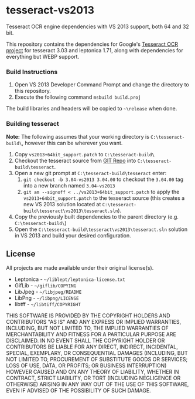 tesseract-vs2013
================

Tesseract OCR engine dependencies with VS 2013 support, both 64 and 32 bit.

This repository contains the dependencies for Google's [Tesseract OCR project](https://code.google.com/p/tesseract-ocr/) for tesseract 3.03 and leptonica 1.71, along with dependencies for everything but WEBP support.

### Build Instructions

1. Open VS 2013 Developer Command Prompt and change the directory to this repository.
2. Execute the following command ``msbuild build.proj``

The build libraries and headers will be copied to ``~\release`` when done.

### Building tesseract

**Note:** The following assumes that your working directory is ``C:\tesseract-build\``, however this can be wherever you want.

1. Copy ``vs2013+64bit_support.patch`` to ``C:\tesseract-build\``
2. Checkout the tesseract source from [GIT Repo](https://github.com/tesseract-ocr/tesseract.git) into ``C:\tesseract-build\tesseract``.
3. Open a new git prompt at ``C:\tesseract-build\tesseract`` enter:
    1. ``git checkout -b 3.04-vs2013 3.04.00`` to checkout the ``3.04.00`` tag into a new branch named ``3.04-vs2013``
    2. ``git am --signoff < ../vs2013+64bit_support.patch`` to apply the ``vs2013+64bit_support.patch`` to the tesseract source (this creates a new VS 2013 solution located at ``C:\tesseract-build\tesseract\vs2013\tesseract.sln``).
4. Copy the previously built dependencies to the parent directory (e.g. ``C:\tesseract-build\``)
5. Open the ``C:\tesseract-build\tesseract\vs2013\tesseract.sln`` solution in VS 2013 and build your desired configuration.

## License

All projects are made available under their original license(s).

* Leptonica - ``~/liblept/leptonica-license.txt``
* GifLib - ``~/giflib/COPYING``
* LibJpeg - ``~/libjpeg/README``
* LibPng - ``~/libpng/LICENSE``
* libtff - ``~/libtiff/COPYRIGHT``

THIS SOFTWARE IS PROVIDED BY THE COPYRIGHT HOLDERS AND CONTRIBUTORS "AS IS" AND ANY EXPRESS OR IMPLIED WARRANTIES, INCLUDING, BUT NOT LIMITED TO, THE IMPLIED WARRANTIES OF MERCHANTABILITY AND FITNESS FOR A PARTICULAR PURPOSE ARE DISCLAIMED. IN NO EVENT SHALL THE COPYRIGHT HOLDER OR CONTRIBUTORS BE LIABLE FOR ANY DIRECT, INDIRECT, INCIDENTAL, SPECIAL, EXEMPLARY, OR CONSEQUENTIAL DAMAGES (INCLUDING, BUT NOT LIMITED TO, PROCUREMENT OF SUBSTITUTE GOODS OR SERVICES; LOSS OF USE, DATA, OR PROFITS; OR BUSINESS INTERRUPTION) HOWEVER CAUSED AND ON ANY THEORY OF LIABILITY, WHETHER IN CONTRACT, STRICT LIABILITY, OR TORT (INCLUDING NEGLIGENCE OR OTHERWISE) ARISING IN ANY WAY OUT OF THE USE OF THIS SOFTWARE, EVEN IF ADVISED OF THE POSSIBILITY OF SUCH DAMAGE.
